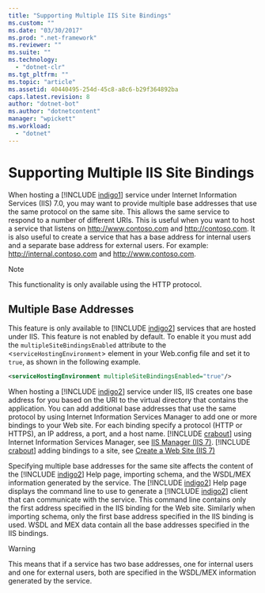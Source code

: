 ```yaml
---
title: "Supporting Multiple IIS Site Bindings"
ms.custom: ""
ms.date: "03/30/2017"
ms.prod: ".net-framework"
ms.reviewer: ""
ms.suite: ""
ms.technology: 
  - "dotnet-clr"
ms.tgt_pltfrm: ""
ms.topic: "article"
ms.assetid: 40440495-254d-45c8-a8c6-b29f364892ba
caps.latest.revision: 8
author: "dotnet-bot"
ms.author: "dotnetcontent"
manager: "wpickett"
ms.workload: 
  - "dotnet"
---
```

# Supporting Multiple IIS Site Bindings
When hosting a [!INCLUDE [indigo1](../../../../includes/indigo1-md.md)] service under Internet Information Services (IIS) 7.0, you may want to provide multiple base addresses that use the same protocol on the same site. This allows the same service to respond to a number of different URIs. This is useful when you want to host a service that listens on <http://www.contoso.com> and http://contoso.com. It is also useful to create a service that has a base address for internal users and a separate base address for external users. For example: <http://internal.contoso.com> and http://www.contoso.com.  
  
> [!NOTE]
>  This functionality is only available using the HTTP protocol.  
  
## Multiple Base Addresses  
 This feature is only available to [!INCLUDE [indigo2](../../../../includes/indigo2-md.md)] services that are hosted under IIS. This feature is not enabled by default. To enable it you must add the `multipleSiteBindingsEnabled` attribute to the <`serviceHostingEnvironment`> element in your Web.config file and set it to `true`, as shown in the following example.  
  
```xml  
<serviceHostingEnvironment multipleSiteBindingsEnabled="true"/>  
```  
  
 When hosting a [!INCLUDE [indigo2](../../../../includes/indigo2-md.md)] service under IIS, IIS creates one base address for you based on the URI to the virtual directory that contains the application. You can add additional base addresses that use the same protocol by using Internet Information Services Manager to add one or more bindings to your Web site. For each binding specify a protocol (HTTP or HTTPS), an IP address, a port, and a host name. [!INCLUDE [crabout](../../../../includes/crabout-md.md)] using Internet Information Services Manager, see [IIS Manager (IIS 7)](http://go.microsoft.com/fwlink/?LinkId=164057). [!INCLUDE [crabout](../../../../includes/crabout-md.md)] adding bindings to a site, see [Create a Web Site (IIS 7)](http://go.microsoft.com/fwlink/?LinkId=164060)  
  
 Specifying multiple base addresses for the same site affects the content of the [!INCLUDE [indigo2](../../../../includes/indigo2-md.md)] Help page, importing schema, and the WSDL/MEX information generated by the service. The [!INCLUDE [indigo2](../../../../includes/indigo2-md.md)] Help page displays the command line to use to generate a [!INCLUDE [indigo2](../../../../includes/indigo2-md.md)] client that can communicate with the service. This command line contains only the first address specified in the IIS binding for the Web site. Similarly when importing schema, only the first base address specified in the IIS binding is used. WSDL and MEX data contain all the base addresses specified in the IIS bindings.  
  
> [!WARNING]
>  This means that if a service has two base addresses, one for internal users and one for external users, both are specified in the WSDL/MEX information generated by the service.
